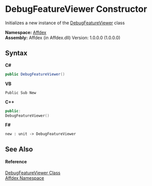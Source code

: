 # DebugFeatureViewer Constructor 
 

Initializes a new instance of the <a href="e94caec4-2b0e-69de-28e2-47a2cc22837e">DebugFeatureViewer</a> class

**Namespace:**&nbsp;<a href="b8038333-b12e-8ea1-a2ce-74c8d611fa89">Affdex</a><br />**Assembly:**&nbsp;Affdex (in Affdex.dll) Version: 1.0.0.0 (1.0.0.0)

## Syntax

**C#**<br />
``` C#
public DebugFeatureViewer()
```

**VB**<br />
``` VB
Public Sub New
```

**C++**<br />
``` C++
public:
DebugFeatureViewer()
```

**F#**<br />
``` F#
new : unit -> DebugFeatureViewer
```


## See Also


#### Reference
<a href="e94caec4-2b0e-69de-28e2-47a2cc22837e">DebugFeatureViewer Class</a><br /><a href="b8038333-b12e-8ea1-a2ce-74c8d611fa89">Affdex Namespace</a><br />
